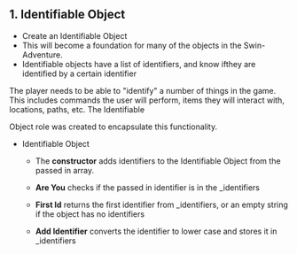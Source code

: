 ## 1. Identifiable Object

- Create an Identifiable Object 
- This will become a foundation for many of 
the objects in the Swin-Adventure.
- Identifiable objects have a list of identifiers, and know ifthey are identified by a certain identifier


The player needs to be able to "identify" a number of things in the game. This includes commands the user will perform, items they will interact with, locations, paths, etc. The Identifiable 

Object role was created to encapsulate this functionality.

- Identifiable Object

    - The **constructor** adds identifiers to the Identifiable Object from the passed in array.

    -  **Are You** checks if the passed in identifier is in the _identifiers

    -  **First Id** returns the first identifier from _identifiers, or an empty string if the object has 
    no identifiers

    - **Add Identifier** converts the identifier to lower case and stores it in _identifiers